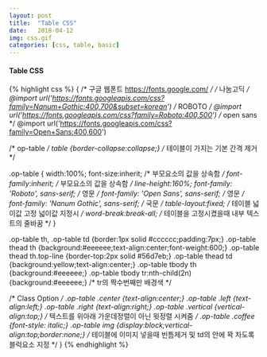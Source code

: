 ```yaml
---
layout: post
title:  "Table CSS"
date:   2018-04-12
img: css.gif
categories: [css, table, basic]
---
```


####  Table CSS

{% highlight css %}
{
/* 구글 웹폰트 https://fonts.google.com/  */
/* 나눔고딕 */
@import url('https://fonts.googleapis.com/css?family=Nanum+Gothic:400,700&subset=korean')
/* ROBOTO */
@import url('https://fonts.googleapis.com/css?family=Roboto:400,500')
/* open sans */
@import url('https://fonts.googleapis.com/css?family=Open+Sans:400,600')

/* op-table */
table {border-collapse:collapse;} /* 테이블이 가지는 기본 간격 제거 */

.op-table {
    width:100%;
    font-size:inherit; /* 부모요소의 값을 상속함 */
    font-family:inherit;  /* 부모요소의 값을 상속함 */
    line-height:160%;
    font-family: 'Roboto', sans-serif; /* 영문 */
    font-family: 'Open Sans', sans-serif; /* 영문 */
    font-family: 'Nanum Gothic', sans-serif; /* 국문 */
    table-layout:fixed;  /* 테이블 넓이값 고정 넓이값 지정시 */
    word-break:break-all; /* 테이블을 고정시켰을때 내부 텍스트의 줄바꿈 */
}

.op-table th, .op-table td {border:1px solid #cccccc;padding:7px;}
.op-table thead th {background:#eeeeee;text-align:center;font-weight:600;}
.op-table thead th.top-line {border-top:2px solid #56d7eb;}
.op-table thead td {background:yellow;text-align:center;}
.op-table tbody th {background:#eeeeee;}
.op-table tbody tr:nth-child(2n) {background:#eeeeee;} /* tr의 짝수번째만 배경색 */

/* Class Option */
.op-table .center {text-align:center;}
.op-table .left {text-align:left;}
.op-table .right {text-align:right;}
.op-table .vertical {vertical-align:top;} /* 텍스트를 위아래 가운데정렬이 아닌 윗정렬 시켜줌 */
.op-table .coffee {font-style: italic;}
.op-table img {display:block;vertical-align:top;border:none;} /* 테이블에 이미지 넣을때 빈틈제거 및 td의 안에 꽉 차도록 블럭요소 지정 */
}
{% endhighlight %}
